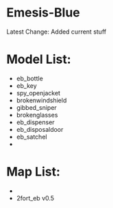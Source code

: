 # Emesis-Blue

Latest Change: Added current stuff

# Model List:

* eb_bottle
* eb_key
* spy_openjacket
* brokenwindshield
* gibbed_sniper
* brokenglasses
* eb_dispenser
* eb_disposaldoor
* eb_satchel
* 
# Map List:
* 
* 2fort_eb v0.5


